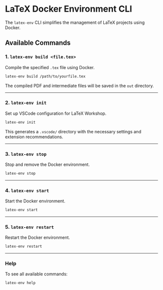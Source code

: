 # LaTeX Docker Environment CLI

The `latex-env` CLI simplifies the management of LaTeX projects using Docker.

## Available Commands

### 1. `latex-env build <file.tex>`

Compile the specified `.tex` file using Docker.

```bash
latex-env build /path/to/yourfile.tex
```

The compiled PDF and intermediate files will be saved in the `out` directory.

---

### 2. `latex-env init`

Set up VSCode configuration for LaTeX Workshop.

```bash
latex-env init
```

This generates a `.vscode/` directory with the necessary settings and extension recommendations.

---

### 3. `latex-env stop`

Stop and remove the Docker environment.

```bash
latex-env stop
```

---

### 4. `latex-env start`

Start the Docker environment.

```bash
latex-env start
```

---

### 5. `latex-env restart`

Restart the Docker environment.

```bash
latex-env restart
```

---

### Help

To see all available commands:

```bash
latex-env help
```
